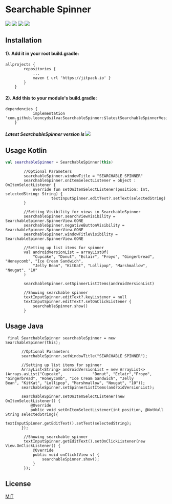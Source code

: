 # Searchable Spinner

![](SampleImages/gif_01.gif)  ![](SampleImages/gif_02.gif)
![](SampleImages/image_01.png) ![](SampleImages/image_02.png)

## Installation

#### 1). Add it in your root build.gradle:
```
allprojects {
		repositories {
			...
			maven { url 'https://jitpack.io' }
		}
	}
```
#### 2).  Add this to your module's build.gradle:
```
dependencies {
	        implementation 'com.github.leoncydsilva:SearchableSpinner:$latestSearchableSpinnerVesion'
	}
```
##### Latest SearchableSpinner version is [![](https://jitpack.io/v/leoncydsilva/SearchableSpinner.svg)](https://jitpack.io/#leoncydsilva/SearchableSpinner)

## Usage Kotlin

```kotlin
val searchableSpinner = SearchableSpinner(this)
```
```
		//Optional Parameters
        searchableSpinner.windowTitle = "SEARCHABLE SPINNER"
        searchableSpinner.onItemSelectListener = object : OnItemSelectListener {
            override fun setOnItemSelectListener(position: Int, selectedString: String) {
                    textInputSpinner.editText?.setText(selectedString)
        }

        //Setting Visibility for views in SearchableSpinner
        searchableSpinner.searchViewVisibility = SearchableSpinner.SpinnerView.GONE
        searchableSpinner.negativeButtonVisibility = SearchableSpinner.SpinnerView.GONE
        searchableSpinner.windowTitleVisibility = SearchableSpinner.SpinnerView.GONE
```
```
		//Setting up list items for spinner
        val androidVersionList = arrayListOf(
            "Cupcake", "Donut", "Eclair", "Froyo", "Gingerbread", "Honeycomb", "Ice Cream Sandwich",
            "Jelly Bean", "KitKat", "Lollipop", "Marshmallow", "Nougat", "10"
        )

        searchableSpinner.setSpinnerListItems(androidVersionList)
```
```
		//Showing searchable spinner
        textInputSpinner.editText?.keyListener = null
        textInputSpinner.editText?.setOnClickListener {
            searchableSpinner.show()
        }
```

## Usage Java

```
 final SearchableSpinner searchableSpinner = new SearchableSpinner(this);
 ```
 ```
		//Optional Parameters
        searchableSpinner.setWindowTitle("SEARCHABLE SPINNER");

		//Setting up list items for spinner
        ArrayList<String> androidVersionList = new ArrayList<>(Arrays.asList("Cupcake", 			"Donut", "Eclair","Froyo", "Gingerbread", "Honeycomb", "Ice Cream Sandwich", "Jelly 		Bean", "KitKat", "Lollipop", "Marshmallow", "Nougat", "10"));
        searchableSpinner.setSpinnerListItems(androidVersionList);

        searchableSpinner.setOnItemSelectListener(new OnItemSelectListener() {
            @Override
            public void setOnItemSelectListener(int position, @NotNull String selectedString){
                    textInputSpinner.getEditText().setText(selectedString);
        });
```
```
		//Showing searchable spinner
        textInputSpinner.getEditText().setOnClickListener(new View.OnClickListener() {
            @Override
            public void onClick(View v) {
                searchableSpinner.show();
            }
        });
```

## License
[MIT](https://github.com/leoncydsilva/SearchableSpinner/blob/master/LICENSE)
